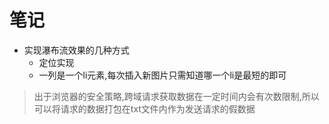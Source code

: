 # 笔记

- 实现瀑布流效果的几种方式
    - 定位实现
    - 一列是一个li元素,每次插入新图片只需知道哪一个li是最短的即可

> 出于浏览器的安全策略,跨域请求获取数据在一定时间内会有次数限制,所以可以将请求的数据打包在txt文件内作为发送请求的假数据